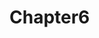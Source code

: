 <!--
 * @Author: your name
 * @Date: 2020-09-22 09:19:02
 * @LastEditTime: 2020-09-22 09:19:17
 * @LastEditors: your name
 * @Description: In User Settings Edit
 * @FilePath: \PMP\notes\Chapter6.md
-->

# Chapter6

##
